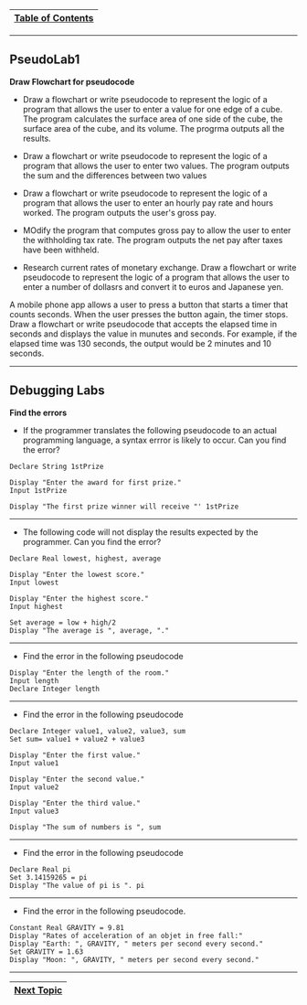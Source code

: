 |[Table of Contents](/00-Table-of-Contents.md)|
|---|

---

## PseudoLab1

**Draw Flowchart for pseudocode**

* Draw a flowchart or write pseudocode to represent the logic of a program that allows the user to enter a value for one edge of a cube. The program calculates the surface area of one side of the cube, the surface area of the cube, and its volume.  The progrma outputs all the results.

* Draw a flowchart or write pseudocode to represent the logic of a program that allows the user to enter two values.  The program outputs the sum and the differences between two values

* Draw a flowchart or write pseudocode to represent the logic of a program that allows the user to enter an hourly pay rate and hours worked.  The program outputs the user's gross pay.

* MOdify the program that computes gross pay to allow the user to enter the withholding tax rate.  The program outputs the net pay after taxes have been withheld.

* Research current rates of monetary exchange.  Draw a flowchart or write pseudocode to represent the logic of a program that allows the user to enter a number of dollasrs and convert it to euros and Japanese yen.

A mobile phone app allows a user to press a button that starts a timer that counts seconds.  When the user presses the button again, the timer stops.  Draw a flowchart or write pseudocode that accepts the elapsed time in seconds and displays the value in munutes and seconds.  For example, if the elapsed time was 130 seconds, the output would be 2 minutes and 10 seconds.

---

## Debugging Labs

**Find the errors**

* If the programmer translates the following pseudocode to an actual programming language, a syntax errror is likely to occur.  Can you find the error?

```
Declare String 1stPrize

Display "Enter the award for first prize."
Input 1stPrize

Display "The first prize winner will receive "' 1stPrize
```

---

* The following code will not display the results expected by the programmer.  Can you find the error?

```
Declare Real lowest, highest, average

Display "Enter the lowest score."
Input lowest

Display "Enter the highest score."
Input highest

Set average = low + high/2
Display "The average is ", average, "."

```

---

* Find the error in the following pseudocode

```
Display "Enter the length of the room."
Input length 
Declare Integer length

```

---

* Find the error in the following pseudocode

```
Declare Integer value1, value2, value3, sum
Set sum= value1 + value2 + value3

Display "Enter the first value."
Input value1

Display "Enter the second value."
Input value2

Display "Enter the third value."
Input value3

Display "The sum of numbers is ", sum

```

---

* Find the error in the following pseudocode

```
Declare Real pi
Set 3.14159265 = pi
Display "The value of pi is ". pi
```

---

* Find the error in the following pseudocode.

```
Constant Real GRAVITY = 9.81
Display "Rates of acceleration of an objet in free fall:"
Display "Earth: ", GRAVITY, " meters per second every second."
Set GRAVITY = 1.63
Display "Moon: ", GRAVITY, " meters per second every second."
```

---

|[Next Topic](/01_pseudocode/02_pseudocode.md)|
|---|
